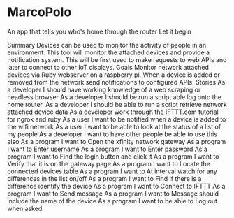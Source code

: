 # MarcoPolo
An app that tells you who's home through the router
Let it begin


Summary
Devices can be used to monitor the activity of people in an environment. This tool will monitor the attached devices and provide a notification system. This will be first used to make requests to web APIs and later to connect to other IoT displays.
Goals
Monitor network attached devices via Ruby webserver on a raspberry pi. When a device is added or removed from the network send notifications to configured APIs.
Stories
As a developer I should have working knowledge of a web scraping or headless browser
As a developer I should be run a script able log onto the home router.
As a developer I should be able to run a script retrieve network attached device data
As a developer work through the IFTTT.com tutorial for ngrok and ruby
As a user I want to be notified when a device is added to the wifi network
As a user I want to be able to look at the status of a list of my people
As a developer I want to have other people be able to use this also
As a program I want to Open the xfinity network gateway
As a program I want to Enter username
As a program I want to Enter password
As a program I want to Find the login button and click it
As a program I want to Verify that it is on the gateway page
As a program I want to Locate the connected devices table
As a program I want to At interval watch for any differences in the list on/off
As a program I want to Find if there is a difference identify the device
As a program I want to Connect to IFTTT
As a program I want to Send message
As a program I want to Message should include the name of the device
As a program I want to be able to Log out when asked
